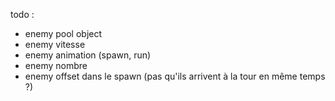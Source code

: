 todo :
- enemy pool object 
- enemy vitesse
- enemy animation (spawn, run)
- enemy nombre
- enemy offset dans le spawn (pas qu'ils arrivent à la tour en même temps ?)